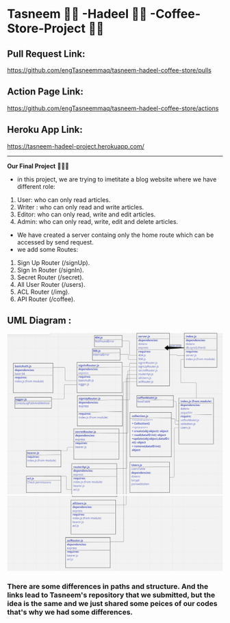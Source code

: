 # Tasneem 👩‍💻 -Hadeel 👩‍💻 -Coffee-Store-Project 👍🏻

## Pull Request Link:
https://github.com/engTasneemmaq/tasneem-hadeel-coffee-store/pulls

## Action Page Link:
https://github.com/engTasneemmaq/tasneem-hadeel-coffee-store/actions

## Heroku App Link:
https://tasneem-hadeel-project.herokuapp.com/

-----------------------------------
**Our Final Project** 👩🏻‍🔧
- in this project, we are trying to imetitate a blog website where we have different role:
1. User: who can only read articles.
2. Writer : who can only read and write articles.
3. Editor: who can only read, write and edit articles.
4. Admin: who can only read, write, edit and delete articles. 


* We have created a server containg only the home route which can be accessed by send request.
* we add some Routes:
1. Sign Up Router (/signUp).
2. Sign In Router (/signIn).
3. Secret Router (/secret).
4. All User Router (/users).
5. ACL Router (/img).
6. API Router (/coffee).

## UML Diagram :
![uml](./assest/project1a.PNG)
![uml](./assest/project1b.PNG)

### There are some differences in paths and structure. And the links lead to Tasneem's repository that we submitted, but the idea is the same and we just shared some peices of our codes that's why we had some differences.   